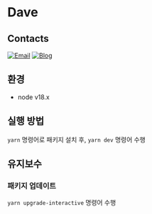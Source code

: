 # Dave

## Contacts
[![Email](https://img.shields.io/badge/Email-Dave-00059f.svg)](mailto:lucky_dave@naver.com)
[![Blog](https://img.shields.io/badge/Blog-luckydavekim.github.io-0229bf.svg)](https://luckydavekim.github.io)

## 환경
- node v18.x

## 실행 방법
`yarn` 명령어로 패키지 설치 후, `yarn dev` 명령어 수행

## 유지보수

### 패키지 업데이트
`yarn upgrade-interactive` 명령어 수행
